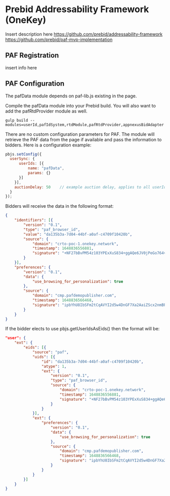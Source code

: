 # Prebid Addressability Framework (OneKey)

Insert description here
https://github.com/prebid/addressability-framework
https://github.com/prebid/paf-mvp-implementation

## PAF Registration

insert info here

## PAF Configuration

The pafData module depends on paf-lib.js existing in the page.

Compile the pafData module into your Prebid build.
You will also want to add the pafRtdProvider module as well.

`gulp build --modules=userId,pafIdSystem,rtdModule,pafRtdProvider,appnexusBidAdapter`

There are no custom configuration parameters for PAF. The module
will retrieve the PAF data from the page if available and pass the 
information to bidders. Here is a configuration example:

```javascript
pbjs.setConfig({
  userSync: {
      userIds: [{
          name: "pafData",
          params: {}
      }]
    }],
    auctionDelay: 50    // example auction delay, applies to all userId modules
  }
});
```

Bidders will receive the data in the following format:

```json
{
    "identifiers": [{
        "version": "0.1",
        "type": "paf_browser_id",
        "value": "da135b3a-7d04-44bf-a0af-c4709f10420b",
        "source": {
            "domain": "crto-poc-1.onekey.network",
            "timestamp": 1648836556881,
            "signature": "+NF27bBvPM54z103YPExXuS834+ggAQe6JV0jPeGo764vRYiiBl5OmEXlnB7UZgxNe3KBU7rN2jk0SkI4uL0bg=="
        }
    }],
    "preferences": {
        "version": "0.1",
        "data": {
            "use_browsing_for_personalization": true
        },
        "source": {
            "domain": "cmp.pafdemopublisher.com",
            "timestamp": 1648836566468,
            "signature": "ipbYhU8IbSFm2tCqAVYI2d5w4DnGF7Xa2AaiZScx2nmBPLfMmIT/FkBYGitR8Mi791DHtcy5MXr4+bs1aeZFqw=="
        }
    }
}
```


If the bidder elects to use pbjs.getUserIdsAsEids() then the format will be:

```json
"user": {
    "ext": {
        "eids": [{
            "source": "paf",
            "uids": [{
                "id": "da135b3a-7d04-44bf-a0af-c4709f10420b",
                "atype": 1,
                "ext": {
                    "version": "0.1",
                    "type": "paf_browser_id",
                    "source": {
                        "domain": "crto-poc-1.onekey.network",
                        "timestamp": 1648836556881,
                        "signature": "+NF27bBvPM54z103YPExXuS834+ggAQe6JV0jPeGo764vRYiiBl5OmEXlnB7UZgxNe3KBU7rN2jk0SkI4uL0bg=="
                    }
                }
            }],
            "ext": {
                "preferences": {
                    "version": "0.1",
                    "data": {
                        "use_browsing_for_personalization": true
                    },
                    "source": {
                        "domain": "cmp.pafdemopublisher.com",
                        "timestamp": 1648836566468,
                        "signature": "ipbYhU8IbSFm2tCqAVYI2d5w4DnGF7Xa2AaiZScx2nmBPLfMmIT/FkBYGitR8Mi791DHtcy5MXr4+bs1aeZFqw=="
                    }
                }
            }
        }]
    }
}
```